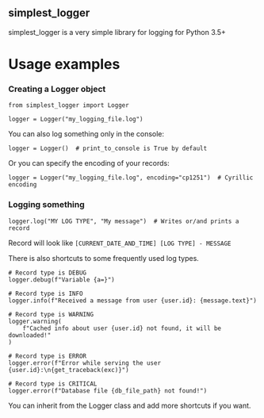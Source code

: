 ## simplest_logger

simplest_logger is a very simple library for logging for Python 3.5+


# Usage examples

### Creating a Logger object

    from simplest_logger import Logger

    logger = Logger("my_logging_file.log")

You can also log something only in the console:

    logger = Logger()  # print_to_console is True by default

Or you can specify the encoding of your records:

    logger = Logger("my_logging_file.log", encoding="cp1251")  # Cyrillic encoding

### Logging something

    logger.log("MY LOG TYPE", "My message")  # Writes or/and prints a record

Record will look like `[CURRENT_DATE_AND_TIME] [LOG TYPE] - MESSAGE`

There is also shortcuts to some frequently used log types.

    # Record type is DEBUG
    logger.debug(f"Variable {a=}")

    # Record type is INFO
    logger.info(f"Received a message from user {user.id}: {message.text}")

    # Record type is WARNING
    logger.warning(
        f"Cached info about user {user.id} not found, it will be downloaded!"
    )

    # Record type is ERROR
    logger.error(f"Error while serving the user {user.id}:\n{get_traceback(exc)}")

    # Record type is CRITICAL
    logger.error(f"Database file {db_file_path} not found!")

You can inherit from the Logger class and add more shortcuts if you want.
